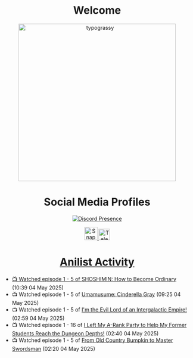 <div align="center">

# Welcome
<a href="https://github.com/kawarimidoll/typograssy">
    <img alt="typograssy" src="https://typograssy.deno.dev/api?text=%E3%82%88%E3%81%86%E3%81%93%E3%81%9D%E3%81%BF%E3%81%AA%E3%81%95%E3%82%93%20-%20Sheby--&&l0=none&l1=82d9d0&l2=027353&l3=038c4c&l4=01402e&bg=none&frame=none&speed=100&comment=" width="421.99">
</a>

</div>

<div align="center">

# Social Media Profiles

[![Discord Presence](https://lanyard.cnrad.dev/api/612532963938271232)](https://discord.com/users/612532963938271232)


<a href="https://www.snapchat.com/add/a.sheby" title="Snapchat Profile">
    <img src="https://www.freepnglogos.com/uploads/snapchat-logo-png-0.png" width="35" alt="Snapchat Logo" />


<a href="https://t.me/ASheby" title="Telegram Profile">
    <img src="https://www.freepnglogos.com/uploads/telegram-logo-png-0.png" width="30" alt="Telegram Logo" />


</div>

<div align="center">

# Anilist Activity

</div>

<!-- ANILIST_ACTIVITY:start -->

-   📺 Watched episode 1 - 5 of [SHOSHIMIN: How to Become Ordinary](https://anilist.co/anime/173295) (10:39 04 May 2025)
-   📺 Watched episode 1 - 5 of [Umamusume: Cinderella Gray](https://anilist.co/anime/180516) (09:25 04 May 2025)
-   📺 Watched episode 1 - 5 of [I'm the Evil Lord of an Intergalactic Empire!](https://anilist.co/anime/183274) (02:59 04 May 2025)
-   📺 Watched episode 1 - 16 of [I Left My A-Rank Party to Help My Former Students Reach the Dungeon Depths!](https://anilist.co/anime/180812) (02:40 04 May 2025)
-   📺 Watched episode 1 - 5 of [From Old Country Bumpkin to Master Swordsman](https://anilist.co/anime/179955) (02:20 04 May 2025)

<!-- ANILIST_ACTIVITY:end -->
